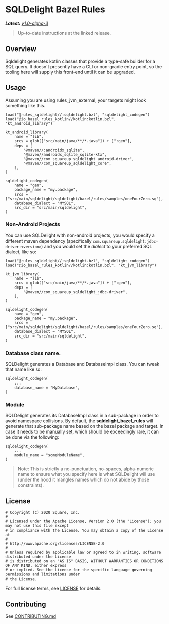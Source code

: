 # SQLDelight Bazel Rules

***Latest:** [v1.0-alpha-3](https://github.com/square/sqldelight_bazel_rules/releases/tag/v1.0-alpha-3)*
> Up-to-date instructions at the linked release.

## Overview

Sqldelight generates kotlin classes that provide a type-safe builder for a SQL query. It doesn't
presently have a CLI or non-gradle entry point, so the tooling here will supply this front-end
until it can be upgraded. 

## Usage

Assuming you are using rules_jvm_external, your targets might look something like this.

```
load("@rules_sqldelight//:sqldelight.bzl", "sqldelight_codegen")
load("@io_bazel_rules_kotlin//kotlin:kotlin.bzl", "kt_android_library")

kt_android_library(
    name = "lib",
    srcs = glob(["src/main/java/**/*.java"]) + [":gen"],
    deps = [
        "@maven//:androidx_sqlite",
        "@maven//androidx_sqlite_sqlite-ktx",
        "@maven//com_squareup_sqldelight_android-driver",
        "@maven//com_squareup_sqldelight_core",
    ],
)

sqldelight_codegen(
    name = "gen",
    package_name = "my.package",
    srcs = ["src/main/sqldelight/sqldelight/bazel/rules/samples/oneFourZero.sq"],
    database_dialect = "MYSQL",
    src_dir = "src/main/sqldelight",
)
```

### Non-Android Projects
You can use SQLDelight with non-android projects, you would specify a different
maven dependency (specifically `com.squareup.sqldelight:jdbc-driver:<version>`)
and you would set the *dialect* to your preferred SQL dialect, like so:

```
load("@rules_sqldelight//:sqldelight.bzl", "sqldelight_codegen")
load("@io_bazel_rules_kotlin//kotlin:kotlin.bzl", "kt_jvm_library")

kt_jvm_library(
    name = "lib",
    srcs = glob(["src/main/java/**/*.java"]) + [":gen"],
    deps = [
        "@maven//com_squareup_sqldelight_jdbc-driver",
    ],
)

sqldelight_codegen(
    name = "gen",
    package_name = "my.package",
    srcs = ["src/main/sqldelight/sqldelight/bazel/rules/samples/oneFourZero.sq"],
    database_dialect = "MYSQL",
    src_dir = "src/main/sqldelight",
)
```

### Database class name.

SQLDelight generates a Database and DatabaseImpl class. You can tweak that name like so:

```
sqldelight_codegen(
    ...
    database_name = "MyDatabase",
)
```

### Module

SQLDelight generates its DatabaseImpl class in a sub-package in order to avoid namespace collisions.
By default, the **sqldelight_bazel_rules** will generate that sub-package name based on the bazel
package and target. In case it needs to be manually set, which should be exceedingly rare, it can be
done via the following:

```
sqldelight_codegen(
    ...
    module_name = "someModuleName",
)
```

> Note: This is strictly a no-punctuation, no-spaces, alpha-numeric name to ensure what you specify
> here is what SQLDelight will use (under the hood it mangles names which do not abide by those
> constraints). 

## License

```
# Copyright (C) 2020 Square, Inc.
#
# Licensed under the Apache License, Version 2.0 (the "License"); you may not use this file except
# in compliance with the License. You may obtain a copy of the License at
#
# http://www.apache.org/licenses/LICENSE-2.0
#
# Unless required by applicable law or agreed to in writing, software distributed under the License
# is distributed on an "AS IS" BASIS, WITHOUT WARRANTIES OR CONDITIONS OF ANY KIND, either express
# or implied. See the License for the specific language governing permissions and limitations under
# the License.
```

For full license terms, see [LICENSE](LICENSE) for details.

## Contributing

See [CONTRIBUTING.md](CONTRIBUTING.md)
